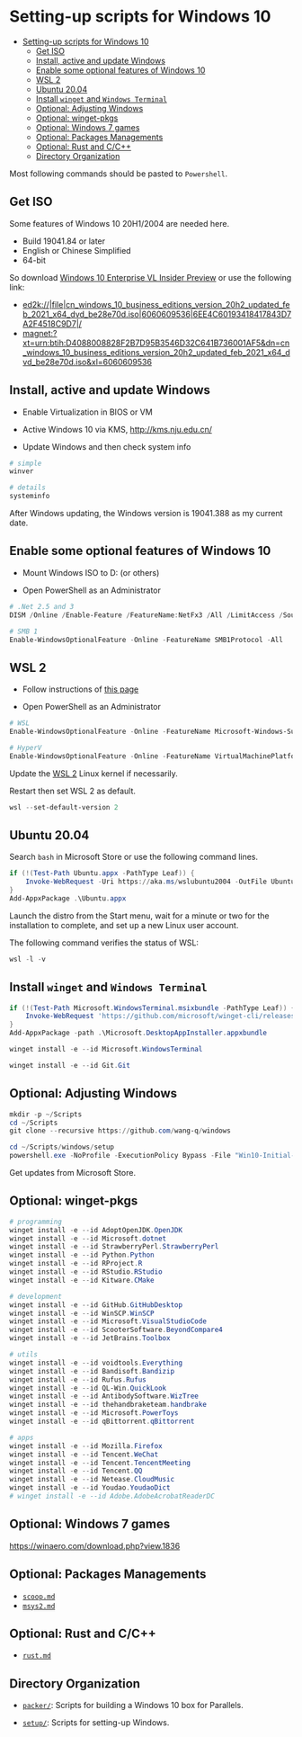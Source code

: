 # Setting-up scripts for Windows 10

[TOC levels=1-3]: # ""

- [Setting-up scripts for Windows 10](#setting-up-scripts-for-windows-10)
  - [Get ISO](#get-iso)
  - [Install, active and update Windows](#install-active-and-update-windows)
  - [Enable some optional features of Windows 10](#enable-some-optional-features-of-windows-10)
  - [WSL 2](#wsl-2)
  - [Ubuntu 20.04](#ubuntu-2004)
  - [Install `winget` and `Windows Terminal`](#install-winget-and-windows-terminal)
  - [Optional: Adjusting Windows](#optional-adjusting-windows)
  - [Optional: winget-pkgs](#optional-winget-pkgs)
  - [Optional: Windows 7 games](#optional-windows-7-games)
  - [Optional: Packages Managements](#optional-packages-managements)
  - [Optional: Rust and C/C++](#optional-rust-and-cc)
  - [Directory Organization](#directory-organization)


Most following commands should be pasted to `Powershell`.

## Get ISO

Some features of Windows 10 20H1/2004 are needed here.

* Build 19041.84 or later
* English or Chinese Simplified
* 64-bit

So download [Windows 10 Enterprise VL Insider
Preview](https://docs.microsoft.com/en-us/windows-insider/flight-hub/) or use the following
link:

* <ed2k://|file|cn_windows_10_business_editions_version_20h2_updated_feb_2021_x64_dvd_be28e70d.iso|6060609536|6EE4C60193418417843D7A2F4518C9D7|/>
* <magnet:?xt=urn:btih:D4088008828F2B7D95B3546D32C641B736001AF5&dn=cn_windows_10_business_editions_version_20h2_updated_feb_2021_x64_dvd_be28e70d.iso&xl=6060609536>

## Install, active and update Windows

* Enable Virtualization in BIOS or VM

* Active Windows 10 via KMS, <http://kms.nju.edu.cn/>

* Update Windows and then check system info

```powershell
# simple
winver

# details
systeminfo

```

After Windows updating, the Windows version is 19041.388 as my current date.

## Enable some optional features of Windows 10

* Mount Windows ISO to D: (or others)

* Open PowerShell as an Administrator

```powershell
# .Net 2.5 and 3
DISM /Online /Enable-Feature /FeatureName:NetFx3 /All /LimitAccess /Source:D:\sources\sxs

# SMB 1
Enable-WindowsOptionalFeature -Online -FeatureName SMB1Protocol -All

```

## WSL 2

* Follow instructions of [this page](https://docs.microsoft.com/en-us/windows/wsl/wsl2-install)

* Open PowerShell as an Administrator

```powershell
# WSL
Enable-WindowsOptionalFeature -Online -FeatureName Microsoft-Windows-Subsystem-Linux

# HyperV
Enable-WindowsOptionalFeature -Online -FeatureName VirtualMachinePlatform

```

Update the [WSL 2](https://docs.microsoft.com/en-us/windows/wsl/wsl2-kernel) Linux kernel if
necessarily.

Restart then set WSL 2 as default.

```powershell
wsl --set-default-version 2

```

## Ubuntu 20.04

Search `bash` in Microsoft Store or use the following command lines.

```powershell
if (!(Test-Path Ubuntu.appx -PathType Leaf)) {
    Invoke-WebRequest -Uri https://aka.ms/wslubuntu2004 -OutFile Ubuntu.appx -UseBasicParsing
}
Add-AppxPackage .\Ubuntu.appx

```

Launch the distro from the Start menu, wait for a minute or two for the installation to complete,
and set up a new Linux user account.

The following command verifies the status of WSL:

```powershell
wsl -l -v

```

## Install `winget` and `Windows Terminal`

```powershell
if (!(Test-Path Microsoft.WindowsTerminal.msixbundle -PathType Leaf)) {
    Invoke-WebRequest 'https://github.com/microsoft/winget-cli/releases/download/v0.2.2941-preview/Microsoft.DesktopAppInstaller_8wekyb3d8bbwe.appxbundle' -OutFile 'Microsoft.DesktopAppInstaller.appxbundle'
}
Add-AppxPackage -path .\Microsoft.DesktopAppInstaller.appxbundle

winget install -e --id Microsoft.WindowsTerminal

winget install -e --id Git.Git

```

## Optional: Adjusting Windows

```powershell
mkdir -p ~/Scripts
cd ~/Scripts
git clone --recursive https://github.com/wang-q/windows

cd ~/Scripts/windows/setup
powershell.exe -NoProfile -ExecutionPolicy Bypass -File "Win10-Initial-Setup-Script/Win10.ps1" -include "Win10-Initial-Setup-Script/Win10.psm1" -preset "Default.preset"

```

Get updates from Microsoft Store.

## Optional: winget-pkgs

```powershell
# programming
winget install -e --id AdoptOpenJDK.OpenJDK
winget install -e --id Microsoft.dotnet
winget install -e --id StrawberryPerl.StrawberryPerl
winget install -e --id Python.Python
winget install -e --id RProject.R
winget install -e --id RStudio.RStudio
winget install -e --id Kitware.CMake

# development
winget install -e --id GitHub.GitHubDesktop
winget install -e --id WinSCP.WinSCP
winget install -e --id Microsoft.VisualStudioCode
winget install -e --id ScooterSoftware.BeyondCompare4
winget install -e --id JetBrains.Toolbox

# utils
winget install -e --id voidtools.Everything
winget install -e --id Bandisoft.Bandizip
winget install -e --id Rufus.Rufus
winget install -e --id QL-Win.QuickLook
winget install -e --id AntibodySoftware.WizTree
winget install -e --id thehandbraketeam.handbrake
winget install -e --id Microsoft.PowerToys
winget install -e --id qBittorrent.qBittorrent

# apps
winget install -e --id Mozilla.Firefox
winget install -e --id Tencent.WeChat
winget install -e --id Tencent.TencentMeeting
winget install -e --id Tencent.QQ
winget install -e --id Netease.CloudMusic
winget install -e --id Youdao.YoudaoDict
# winget install -e --id Adobe.AdobeAcrobatReaderDC

```

## Optional: Windows 7 games

<https://winaero.com/download.php?view.1836>

## Optional: Packages Managements

* [`scoop.md`](setup/scoop.md)
* [`msys2.md`](setup/msys2.md)

## Optional: Rust and C/C++

* [`rust.md`](setup/rust.md)

## Directory Organization

* [`packer/`](packer/): Scripts for building a Windows 10 box for Parallels.

* [`setup/`](setup/): Scripts for setting-up Windows.

